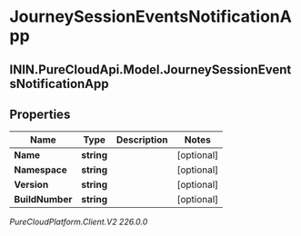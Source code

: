# JourneySessionEventsNotificationApp

## ININ.PureCloudApi.Model.JourneySessionEventsNotificationApp

## Properties

|Name | Type | Description | Notes|
|------------ | ------------- | ------------- | -------------|
| **Name** | **string** |  | [optional] |
| **Namespace** | **string** |  | [optional] |
| **Version** | **string** |  | [optional] |
| **BuildNumber** | **string** |  | [optional] |



_PureCloudPlatform.Client.V2 226.0.0_

